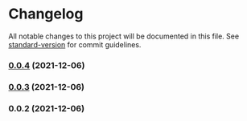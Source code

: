 # Changelog

All notable changes to this project will be documented in this file. See [standard-version](https://github.com/conventional-changelog/standard-version) for commit guidelines.

### [0.0.4](https://github.com/TonyDeplanque/strapi-plugin-routes-permissions/compare/v0.0.3...v0.0.4) (2021-12-06)

### [0.0.3](https://github.com/TonyDeplanque/strapi-plugin-routes-permissions/compare/v0.0.2...v0.0.3) (2021-12-06)

### 0.0.2 (2021-12-06)
